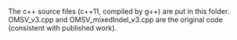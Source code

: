 The c++ source files (c++11, compiled by g++) are put in this folder.  
OMSV\_v3.cpp and OMSV\_mixedIndel\_v3.cpp are the original code (consistent with published work).  
